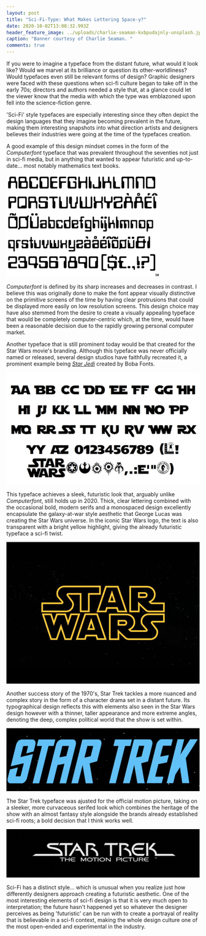 ```yaml
---
layout: post
title: "Sci-Fi-Type: What Makes Lettering Space-y?"
date: 2020-10-02T13:08:32.993Z
header_feature_image: ../uploads/charlie-seaman-kxbpudajnly-unsplash.jpg
caption: "Banner courtesy of Charlie Seaman. "
comments: true
---
```

If you were to imagine a typeface from the distant future, what would it look like? Would we marvel at its brilliance or question its other-worldliness? Would typefaces even still be relevant forms of design? Graphic designers were faced with these questions when sci-fi culture began to take off in the early 70s; directors and authors needed a style that, at a glance could let the viewer know that the media with which the type was emblazoned upon fell into the science-fiction genre. 

'Sci-Fi' style typefaces are especially interesting since they often depict the design languages that they imagine becoming prevalent in the future, making them interesting snapshots into what direction artists and designers believes their industries were going at the time of the typefaces creation.

A good example of this design mindset comes in the form of the *Computerfont* typeface that was prevalent throughout the seventies not just in sci-fi media, but in anything that wanted to appear futuristic and up-to-date... most notably mathematics text books. 

![An example of one of the various iterations of Computerfont. ](../uploads/computerfont.png "An example of one of the various iterations of Computerfont. ")

*Computerfont* is defined by its sharp increases and decreases in contrast. I believe this was originally done to make the font appear visually distinctive on the primitive screens of the time by having clear protrusions that could be displayed more easily on low resolution screens. This design choice may have also stemmed from the desire to create a visually appealing typeface that would be completely computer-centric which, at the time, would have been a reasonable decision due to the rapidly growing personal computer market. 

Another typeface that is still prominent today would be that created for the Star Wars movie's branding. Although this typeface was never officially named or released, several design studios have faithfully recreated it, a prominent example being *[Star Jedi](https://www.fontspace.com/star-jedi-font-f9641)* created by Boba Fonts. 

![Star Jedi typeface created by Boba Fonts. ](../uploads/starjedi.jpg "Star Jedi typeface created by Boba Fonts. ")

This typeface achieves a sleek, futuristic look that, arguably unlike *Computerfont*, still holds up in 2020. Thick, clear lettering combined with the occasional bold, modern serifs and a monospaced design excellently encapsulate the galaxy-at-war style aesthetic that George Lucas was creating the Star Wars universe. In the iconic Star Wars logo, the text is also transparent with a bright yellow highlight, giving the already futuristic typeface a sci-fi twist. 

![The original Star Wars Logo created by Suzy Rice in 1977. ](../uploads/star_wars_logo_suzy_rice_3-1-1.png "The original Star Wars Logo created by Suzy Rice in 1977. ")

Another success story of the 1970's, Star Trek tackles a more nuanced and complex story in the form of a character drama set in a distant future. Its typographical design reflects this with elements also seen in the Star Wars design however with a thinner, taller appearance and more extreme angles, denoting the deep, complex political world that the show is set within. 

![The original Star Trek typographic logo.](../uploads/startrek.png "The original Star Trek typographic logo.")

The Star Trek typeface was ajusted for the official motion picture, taking on a sleeker, more curvaceous serifed look which combines the heritage of the show with an almost fantasy style alongside the brands already established sci-fi roots; a bold decision that I think works well. 

![The newer typeface employed by the Star Trek motion picture. ](../uploads/st2.jpg "The newer typeface employed by the Star Trek motion picture. ")

Sci-Fi has a distinct style... which is unusual when you realize just how differently designers approach creating a futuristic aesthetic. One of the most interesting elements of sci-fi design is that it is very much open to interpretation; the future hasn't happened yet so whatever the designer perceives as being 'futuristic' can be run with to create a portrayal of reality that is believable in a sci-fi context, making the whole design culture one of the most open-ended and experimental in the industry.